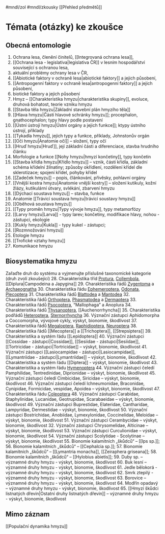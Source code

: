 #mndl/zol #mndl/zkousky [[Přehled předmětů]]
# Témata (otázky) ke zkoušce

## Obecná entomologie

1. Ochrana lesa, členění činitelů, [[Integrovaná ochrana lesa]],
2. [[Ochrana lesa - legislativa|legislativa ČR]] v lesním hospodářství související s ochranou lesa,
3. aktuální problémy ochrany lesa v ČR,
4. [[Abiotické faktory v ochraně lesa|abiotické faktory]] a jejich působení,
5. [[Antropogenní faktory v ochraně lesa|antropogenní faktory]] a jejich působení,
6. biotické faktory a jejich působení
7. Hmyz – [[Charakteristika hmyzu|charakteristika skupiny]], evoluce, druhová bohatost, teorie vzniku hmyzu
8. [[Stavba těla hmyzu|Základní stavební plán hmyzího těla]]
9. [[Hlava hmyzu|Části hlavové schránky hmyzu]]; procephalon, gnathocephalon; typy hlavy podle postavení
10. [[Ústní ústrojí hmyzu|Ústní orgány a jejich funkce]]; ktypy ústního ústrojí, příklady
11. [[Tykadla hmyzu]], jejich typy a funkce, příklady, Johnstonův orgán
12. [[Oči hmyzu|Anatomie očí]] – složení, typy očí
13. [[Hruď hmyzu|Hruď]], její základní části a diferenciace, stavba hrudního článku
14. Morfologie a funkce [[Nohy hmyzu|hmyzí končetiny]], typy končetin
15. [[Stavba křídla hmyzu|Křídlo hmyzu]] – vznik, části křídla, základní schéma křídelní žilnatiny; způsoby okřídlení, rozdělení křídel dle sklerotizace; spojení křídel, pohyby křídel
16. [[Zadeček hmyzu]] – popis, článkování, přívěsky, pohlavní orgány
17. [[Vnější kostra hmyzu|Anatomie vnější kostry]] – složení kutikuly, kožní žlázy, kutikulární útvary, svlékání, zbarvení hmyzu
18. [[Dýchací soustava hmyzu]] – stavba, funkce
19. Anatomie [[Trávicí soustava hmyzu|trávicí soustavy hmyzu]]
20. [[Oběhová soustava hmyzu]]
21. [[Typy proměn hmyzu|Typy vývoje hmyzu]], typy metamorfózy
22. [[Larvy hmyzu|Larva]] - typy larev; končetiny, modifikace hlavy, nohou - zástupci, ekologie
23. [[Kukly hmyzu|Kukla]] - typy kukel - zástupci;
24. [[Rozmnožování hmyzu]]
25. Etologie hmyzu
26. [[Trofické vztahy hmyzu]]
27. Komunikace hmyzu


 ## Biosystematika hmyzu
 
Zařaďte druh do systému a vyjmenujte příslušné taxonomické kategorie (druh zvolí zkoušející)
28. Charakteristika tříd [Protura](Protura.md), [Collembola](Collembola.md), [[Diplura|Campodeina a Japygina]]
29. Charakteristika řádů [Zygentoma](Zygentoma.md) a [Archaeognatha](Archaeognatha.md)
30. Charakteristika řádu [Ephemeroptera](Ephemeroptera.md), [Odonata](Odonata.md), [Plecoptera](Plecoptera.md)
31. Charakteristika řádů [Blattodea](Blattodea.md) a [Mantodea](Mantodea.md)
32. Charakteristika řádů [Orthoptera](Orthoptera.md), [Phasmatodea](Phasmatodea.md) a [Dermaptera](Dermaptera.md)
33. Charakteristika řádů [Psocoptera](Psocoptera.md), “Mallophaga” a Anoplura
34. Charakteristika řádů [Thysanoptera](Thysanoptera.md), [[Auchenorrhyncha]]
35. Charakteristika podřádů [Heteroptera](Heteroptera.md), [Sternorrhyncha](Sternorrhyncha.md)
36. Význační zástupci Aphidomorpha a Coccomorpha, vývojové cykly, výskyt, bionomie, škodlivost
37. Charakteristika řádů [Megaloptera](Megaloptera.md), [Raphidioptera](Raphidioptera.md), [Neuroptera](Neuroptera.md)
38. Charakteristika řádů [[Mecoptera]] a [[Trichoptera]], [[Strepsiptera]]
39. Charakteristika a systém řádu [[Lepidoptera]]
40. Význační zástupci [[Cossidae - zástupci|Cossidae]], [[Sesiidae - zástupci|Sesiidae]], [[Tortricidae - zástupci|Tortricidae]] – výskyt, bionomie, škodlivost
41. Význační zástupci [[Lasiocampidae - zástupci|Lasiocampidae]], [[Lymantriidae - zástupci|Lymantriidae]] – výskyt, bionomie, škodlivost
42. Charakteristika a systém řádu [[Diptera]] - výskyt, bionomie, škodlivost
43. Charakteristika a systém řádu [Hymenoptera](Hymenoptera.md)
44. Význační zástupci čeledí Pamphilidae, Tentredinidae, Diprionidae – výskyt, bionomie, škodlivost
45. Význační zástupci čeledí Cimbicidae, Siricidae – výskyt, bionomie, škodlivost
46. Význační zástupci čeledí Ichneumonidae, Braconidae, Cynipidae, Formicidae, vespidae, Apoidea – výskyt, bionomie, škodlivost
47. Charakteristika řádu [Coleoptera](Coleoptera.md)
48. Význační zástupci Carabidae, Staphylinidae, Lucanidae, Geotrupidae, Scarabaeidae – výskyt, bionomie, škodlivost
49. Význační zástupci Buprestidae, Elateridae, Cantharidae, Lampyridae, Dermestidae – výskyt, bionomie, škodlivost
50. Význační zástupci Bostrichidae, Anobiidae, Lymexylonidae, Coccinelidae, Meloidae – výskyt, bionomie, škodlivost
51. Význační zástupci Cerambycidae – výskyt, bionomie, škodlivost
32. Význační zástupci Chrysomelidae, Alticinae – výskyt, bionomie, škodlivost
53. Význační zástupci Curculionidae – výskyt, bionomie, škodlivost
54. Význační zástupci Scolytidae - Scolytinae – výskyt, bionomie, škodlivost
55. Bionomie kalamitních „škůdců“ – [[Ips sp.]];
56. Bionomie kalamitních „škůdců“ – [[Cephalcia sp.]];
57. Bionomie kalamitních „škůdců“ – [[Lymantria monacha]], [[Zeiraphera griseana]];
58. Bionomie kalamitních „škůdců“ – [[Hylobius abietis]];
59. Duby sp. – významné druhy hmyzu - výskyt, bionomie, škodlivost
60. Buk lesní – významné druhy hmyzu - výskyt, bionomie, škodlivost
61. Jedle bělokorá - významné druhy hmyzu - výskyt, bionomie, škodlivost
62. Smrk ztepilý - významné druhy hmyzu - výskyt, bionomie, škodlivost
63. Borovice – významné druhy hmyzu - výskyt, bionomie, škodlivost
64. Modřín opadavý – významné druhy hmyzu - výskyt, bionomie, škodlivost
65. [[Hmyzí škůdci listnatých dřevin|Ostatní druhy listnatých dřevin]] – významné druhy hmyzu - výskyt, bionomie, škodlivost


## Mimo záznam
[[Populační dynamika hmyzu]]